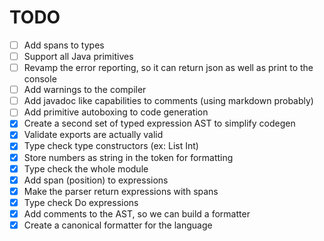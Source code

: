 # TODO

- [ ] Add spans to types
- [ ] Support all Java primitives
- [ ] Revamp the error reporting, so it can return json as well as print to the console
- [ ] Add warnings to the compiler
- [ ] Add javadoc like capabilities to comments (using markdown probably)
- [ ] Add primitive autoboxing to code generation
- [X] Create a second set of typed expression AST to simplify codegen
- [X] Validate exports are actually valid
- [X] Type check type constructors (ex: List Int)
- [X] Store numbers as string in the token for formatting
- [X] Type check the whole module
- [X] Add span (position) to expressions
- [X] Make the parser return expressions with spans
- [X] Type check Do expressions
- [X] Add comments to the AST, so we can build a formatter
- [X] Create a canonical formatter for the language